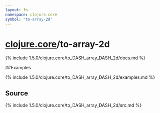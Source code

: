 ```yaml
---
layout: fn
namespace: clojure.core
symbol: "to-array-2d"
---
```


# [clojure.core](../)/to-array-2d

{% include 1.5.0/clojure.core/to_DASH_array_DASH_2d/docs.md %}

##Examples

{% include 1.5.0/clojure.core/to_DASH_array_DASH_2d/examples.md %}
## Source
{% include 1.5.0/clojure.core/to_DASH_array_DASH_2d/src.md %}


